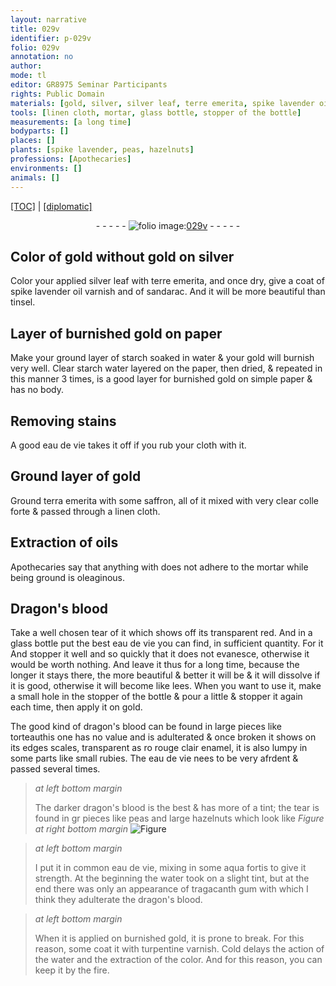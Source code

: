 ```yaml
---
layout: narrative
title: 029v
identifier: p-029v
folio: 029v
annotation: no
author:
mode: tl
editor: GR8975 Seminar Participants
rights: Public Domain
materials: [gold, silver, silver leaf, terre emerita, spike lavender oil varnish, sandarac, tinsel, burnished gold, paper, starch, water, Clear starch water, eau de vie, cloth, terra emerita, saffron, colle forte, linen, oils, Dragon's blood, glass, lees, dragon's blood, torteau, rouge clair enamel, rubies, peas, hazelnuts, common eau de vie, aqua fortis, tragacanth gum, turpentine varnish]
tools: [linen cloth, mortar, glass bottle, stopper of the bottle]
measurements: [a long time]
bodyparts: []
places: []
plants: [spike lavender, peas, hazelnuts]
professions: [Apothecaries]
environments: []
animals: []
---
```


<p><a href="{{ site.baseurl }}/translation/">[TOC]</a> | <a href="{{ site.baseurl }}/texts/p-029v_tc/" target="_blank">[diplomatic]</a></p><div class="folio" align="center">- - - - - <a href="http://gallica.bnf.fr/ark:/12148/btv1b10500001g/f64.item" target="_blank"><img src="https://cu-mkp.github.io/2017-workshop-edition/assets/photo-icon.png" alt="folio image: " style="display:inline-block; margin-bottom:-3px;"/>029v</a> - - - - - </div>  
  

## Color of gold without <span class="m">gold</span> on <span class="m">silver</span>

 
Color your applied <span class="m">silver leaf</span> with <span class="m">terre emerita</span>, and once dry, give a coat of <span class="m"><span class="pa">spike lavender</span> oil varnish</span> and of <span class="m">sandarac</span>. And it will be more beautiful than <span class="m">tinsel</span>.

 
  

## Layer of <span class="m">burnished gold</span> on <span class="m">paper</span>

 
Make your ground layer of <span class="m">starch</span> soaked in <span class="m">water</span> & your <span class="m">gold</span> will burnish very well. <span class="m">Clear starch water</span> layered on the <span class="m">paper</span>, then dried, & repeated in this manner 3 times, is a good layer for <span class="m">burnished gold</span> on simple <span class="m">paper</span> & has no body.

 
  

## Removing stains

 
A good <span class="m">eau de vie</span> takes it off if you rub your <span class="m">cloth</span> with it.

 
  

## Ground layer of <span class="m">gold</span>

 
Ground <span class="m">terra emerita</span> with some <span class="m">saffron</span>, all of it mixed with very clear <span class="m">colle forte</span> & passed through a <span class="tl"><span class="m">linen</span> cloth</span>.

 
  

## Extraction of <span class="m">oils</span>

 
<span class="pro">Apothecaries</span> say that anything with does not adhere to the <span class="tl">mortar</span> while being ground is oleaginous.

 
  

## <span class="m">Dragon's blood</span>

 
Take a well chosen tear of it which shows off its transparent red. And in a <span class="tl"><span class="m">glass</span> bottle</span> put the best <span class="m">eau de vie</span> you can find, in sufficient quantity. <span class="del">For it</span> And stopper it well and so quickly that it does not evanesce, otherwise it would be worth nothing. And leave it thus for <span class="ms">a long time</span>, because the longer it stays <span class="del">there</span>, the more beautiful & better it will be & it will dissolve if it is good, otherwise it will become like <span class="m">lees</span>. When you want to use it, make a small hole in the <span class="tl">stopper of the bottle</span> & pour a little & stopper it again each time, then apply it on <span class="m">gold</span>.
 
The good kind of <span class="m">dragon's blood</span> can be found in large pieces like <span class="m">torteau</span><span class="add">this one has no value and is adulterated</span> & once broken it shows on its edges scales, transparent as <span class="del">ro</span> <span class="m">rouge clair enamel</span>, it is also lumpy in some parts like small <span class="m">rubies</span>. The <span class="m">eau de vie</span> nees to be very afrdent & passed several times.
 
> *at left bottom margin*
> 
> 
>   The darker <span class="m">dragon's blood</span> is the best & has more of a tint; the tear is found in <span class="del">gr</span> pieces like <span class="m"><span class="pa">peas</span></span> and large <span class="m"><span class="pa">hazelnuts</span></span> which look like 
> *Figure*
> *at right bottom margin*
> <a href="https://drive.google.com/open?id=0B9-oNrvWdlO5cXJfWVlSSGlKOGs" target="_blank"><img src="https://cu-mkp.github.io/GR8975-edition/assets/photo-icon.png" alt="Figure" style="display:inline-block; margin-bottom:-3px;"/></a>
 
 
> *at left bottom margin*
> 
> 
>   I put it in <span class="m">common eau de vie</span>, mixing in some <span class="m">aqua fortis</span> to give it strength. At the beginning the <span class="m">water</span> took on a slight tint, but at the end there was only an appearance of <span class="m">tragacanth gum</span> with which I think they adulterate the <span class="m">dragon's blood</span>.
 
> *at left bottom margin*
> 
> 
>   When it is applied on <span class="m">burnished gold</span>, it is prone to break. For this reason, some coat it with <span class="m">turpentine varnish</span>. Cold delays the action of the <span class="m">water</span> and the extraction of the color. And for this reason, you can keep it by the fire.

